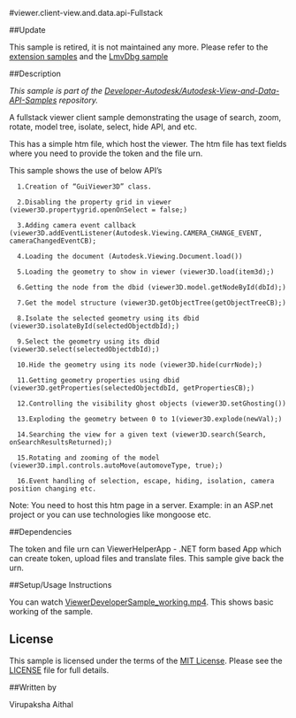 #viewer.client-view.and.data.api-Fullstack 

##Update

This sample is retired, it is not maintained any more. Please refer to the [extension samples](https://github.com/Developer-Autodesk/library-javascript-viewer-extensions) and the [LmvDbg sample](https://github.com/Developer-Autodesk/LmvDbg) 

##Description

*This sample is part of the [Developer-Autodesk/Autodesk-View-and-Data-API-Samples](https://github.com/Developer-Autodesk/autodesk-view-and-data-api-samples) repository.*

A fullstack viewer client sample demonstrating the usage of search, zoom, rotate, model tree, isolate, select, hide API, and etc.

This has a simple htm file, which host the viewer. The htm file has text fields where you need to provide the token and the file urn. 


This sample shows the use of below API’s

      1.Creation of “GuiViewer3D” class.
      
      2.Disabling the property grid in viewer (viewer3D.propertygrid.openOnSelect = false;)
      
      3.Adding camera event callback (viewer3D.addEventListener(Autodesk.Viewing.CAMERA_CHANGE_EVENT, cameraChangedEventCB);
      
      4.Loading the document (Autodesk.Viewing.Document.load())
      
      5.Loading the geometry to show in viewer (viewer3D.load(item3d);)
      
      6.Getting the node from the dbid (viewer3D.model.getNodeById(dbId);)
      
      7.Get the model structure (viewer3D.getObjectTree(getObjectTreeCB);)
      
      8.Isolate the selected geometry using its dbid (viewer3D.isolateById(selectedObjectdbId);)
      
      9.Select the geometry using its dbid (viewer3D.select(selectedObjectdbId);)
      
      10.Hide the geometry using its node (viewer3D.hide(currNode);)
      
      11.Getting geometry properties using dbid (viewer3D.getProperties(selectedObjectdbId, getPropertiesCB);) 
      
      12.Controlling the visibility ghost objects (viewer3D.setGhosting()) 
      
      13.Exploding the geometry between 0 to 1(viewer3D.explode(newVal);)
      
      14.Searching the view for a given text (viewer3D.search(Search, onSearchResultsReturned);)
      
      15.Rotating and zooming of the model (viewer3D.impl.controls.autoMove(automoveType, true);)
      
      16.Event handling of selection, escape, hiding, isolation, camera position changing etc. 

Note: You need to host this htm page in a server. Example: in an ASP.net project or you can use technologies like mongoose etc. 

##Dependencies

The token and file urn can ViewerHelperApp - .NET form based App which can create token, upload files and translate files. This sample give back the urn.

##Setup/Usage Instructions

You can watch [ViewerDeveloperSample_working.mp4](https://github.com/Developer-Autodesk/workflow-dotnet-winform-view.and.data.api/blob/master/ViewerDeveloperSample_working.mp4). This shows basic working of the sample.

## License

This sample is licensed under the terms of the [MIT License](http://opensource.org/licenses/MIT). Please see the [LICENSE](LICENSE) file for full details.

##Written by 

Virupaksha Aithal


